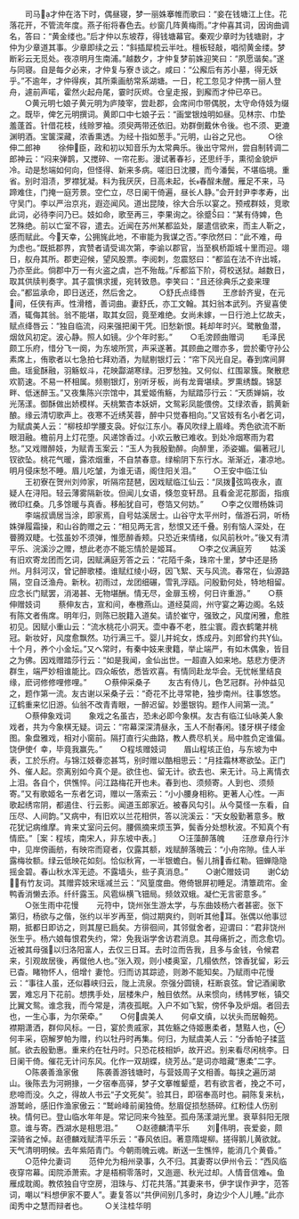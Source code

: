 <!-- { "loadSidebar": true } -->
　　司马才仲在洛下时，偶昼寝，梦一丽姝搴帷而歌曰：“妾在钱塘江上住。花落花开，不管流年度。燕子衔将春色去。纱窗几阵黄梅雨。”才仲喜其词，因询曲调名，答曰：“黄金缕也。”后才仲以东坡荐，得钱塘幕官。秦观少章时为钱塘尉，才仲为少章道其事。少章即续之云：“斜插犀梳云半吐。檀板轻敲，唱彻黄金缕。梦断彩云无觅处。夜凉明月生南浦。”越数夕，才仲复梦前姝迎笑曰：“夙愿谐矣。”遂与同寝。自是每夕必来，才仲复与寮き谈之。咸曰：“公廨后有苏小墓，得无妖乎。”不逾年，才仲得疾，其所乘画舫常系湖塘。一日，柁工忽见才仲携一丽人登舟，遽前声喏，霍然火起舟尾，霎时灰烬。仓皇走报，到廨而才仲已卒已。
　　○黄元明七娘子黄元明为庐陵宰，尝赴郡，会席间巾带偶脱，太守命侍妓为缀之。既毕，俾乞元明撰词。黄即口中七娘子云：“画堂银烛明如昼。见林宗、巾垫羞蓬首。针借花枝，线赊罗袖。须臾两带还依旧。劝群倒戴休令後。也不须、更漉渊明酒。宝箧深藏，浓香熏透。为经十指如葱手。”元明，山谷之兄也。
　　○徐伸二郎神
　　徐伸臣，政和初以知音乐为太常典乐。後出守常州，尝自制转调二郎神云：“闷来弹鹊，又搅碎、一帘花影。漫试著春衫，还思纤手，熏彻金貌炉冷。动是愁端如何向，但怪得、新来多病。嗟旧日沈腰，而今潘鬓，不堪临境。重省。别时泪渍，罗襟犹凝。料为我厌厌，日高未起，长春酲未醒。雁足不来，马蹄难住，门掩一庭芳景。空伫立，尽日阑干倚遍，昼长人静。”会开封尹李孝寿，出守吴门。李以严治京兆，遐迩闻风。道出昆陵，徐大合乐以宴之。预戒群妓，竞歌此词，必待李问乃已。妓如命，歌至再三，李果询之。徐蹙曰：“某有侍婢，色艺殊绝。前以亡室不容，遣去。近闻在苏州某都监处，屡遣信欲来，而主人靳之，感而赋此。今天幸，公拥旄此地，不审能为我谋之否。”李欣然曰：“此不难，毋为虑也。”既抵郡界，宾赞者请受谒次第，李谕以郡官，当至枫桥距城十里而迎。翊日，舣舟其所。郡吏迎候，望风股票。李阅刺，忽震怒曰：“都监在法不许出城，乃亦至此。倘郡中万一有火盗之虞，岂不殆哉。”斥都监下阶，荷校送狱。越数日，取其供牍判奏字。其子震惧求援，宛转致恳。李笑曰：“且还徐典乐之妾来理会。”都监承命，即日送还，然后舍之。
　　○舒氏点绛唇
　　王彦龄齐叟，在元间，任侠有声。性滑稽，善词曲。妻舒氏，亦工文翰。其妇翁本武列。齐叟喜使酒，辄侮其翁。翁不能堪，取其女回，竟至难绝。女尚未嫁，一日行池上忆故夫，赋点绛唇云：“独自临流，闷来强把阑干凭。旧愁新恨。耗却年时兴。鹭散鱼潜，烟敛风初定。波心静。照人如镜。少个年时影。”
　　○毛滂顾曲赠词
　　毛泽民颇工乐府，惜分飞一阕，为东坡所赏，声采遂著。其顾曲之赠亦多，尝於衢守孙公素席上，侑歌者以七急拍七拜劝酒，为赋剔银灯云：“帘下风光自足。春到席间屏曲。瑶瓮酥融，羽觞蚁斗，花映酃湖寒绿。汨罗愁独。又何似、红围翠簇。聚散悲欢箭速。不易一杯相属。频剔银灯，别听牙板，尚有龙膏堪续。罗熏绣馥。锦瑟畔、低迷醉玉。”又夜集陈兴宗馆中，其爱姬侑觞，为赋踏莎行云：“天质婵娟，妆光荡漾。御酥做出娇模样。夭桃繁杏本妖妍，文鸳彩凤能偎傍。艾绿浓香，鹅黄新酿。缘云清切歌声上。夜寒不近绣芙蓉，醉中只觉春相向。”又官妓有名小者乞词，为赋虞美人云：“柳枝却学腰支袅。好似江东小。春风吹绿上眉峰。秀色欲流不断眼泪融。檐前月上灯花堕。风递馀香过。小欢云散已难收。到处冷烟寒雨为君愁。”又戏赠醉妓，为赋青玉案云：“玉人为我殷勤醉。向醉里，添姿媚。偏著冠儿钗欲坠。桃花气暖，露浓烟重，不自禁春意。绿榆阴下东行水。渐渐近，凄凉地。明月侵床愁不睡。眉儿吃皱，为谁无语，阁住阳关泪。”
　　○王安中临江仙
　　王初寮在贺州刘帅家，听隔帘琵琶，因戏赋临江仙云：“凤拨弦鸣夜永，直疑人在浔阳。轻云薄雾隔新妆。但闻儿女语，倏忽变轩昂。且看金泥花那面，指痕微印红桑。几多馀暖与真香。移船犹自可，卷箔又何妨。”
　　○李之仪赠杨姝词
　　李端叔谪居当涂，即家焉，自号姑溪居士。山谷守太平州时，偕游石洞，听杨姝弹履霜操，和山谷韵赠之云：“相见两无言，愁恨又还千叠。别有恼人深处，在瞢腾双睫。七弦虽妙不须弹，惟愿醉香颊。只恐近来情绪，似风前秋叶。”後又有清平乐、浣溪沙之赠，想此老亦不能忘情於是姬耳。
　　○李之仪满庭芳
　　姑溪有旧欢寄龙团而乞词，因赋满庭芳答之云：“花陌千条，珠帘十里，梦中还是扬州。月斜河汉，曾记醉歌楼。谁赋红绫小砑，因飞絮、天与风流。春常在，仙源路隔，空自泛渔舟。新秋。初雨过，龙团细碾，雪乳浮瓯。问殷勤何处，特地相留。应念长门赋罢，消渴甚、无物堪酬。情无尽，金扉玉榜，何日许重游。”
　　○蔡伸赠妓词
　　蔡伸友古，宣和间，奉檄燕山。道经莫闾，州守宴之筹边阁。名妓有陈文者侑席。明年归，则陈已脱籍入道矣。请於崔守，强致之，风度闲雅，愈胜初见。因赋小重山云：“流水桃花小洞天。壶中春不老，胜尘寰。霞衣鹤氅并桃冠。新妆好，风度愈飘然。功行满三千。婴儿并姹女，炼成丹。刘郎曾约共仙。十个月，养个小金坛。”又ヘ常时，有秦中妓来隶籍，举止端严，有如木偶象，皆目之为佛。因戏赠踏莎行云：“如是我闻，金仙出世。一超直入如来地。慈悲方便济群生，端严妙相谁能比。四众皈依，悉皆欢喜。有情同赴龙华会。无忧帐里结良缘，麽诃修修哩修哩。”
　　○蔡伸采桑子
　　友古有侍儿，色艺冠群。孙仲益见之，题作第一流。友古谢以采桑子云：“奇花不比寻常艳，独步南州。往事悠悠。辽鹤重来忆旧游。仙翁不改青青眼，一醉迟留。妙墨银钩。题作人间第一流。”
　　○蔡伸象戏词
　　象戏之名虽古，恐未必即今象棋。友古有临江仙咏美人象戏者，共为今象棋无疑。词云：“帘幕深深清昼永，玉人不耐春闲。镂牙棋子缕金图。象盘雅戏，相对小窗前。隔打直行尖曲路，教人费尽机关。局中胜负定谁偏。饶伊使亻幸，毕竟我赢先。”
　　○程垓赠妓词
　　眉山程垓正伯，与东坡为中表，工於乐府。与锦江妓眷恋甚笃，别时赠以酷相思云：“月挂霜林寒欲坠。正门外、催人起。奈离别如今真个是。欲住也、留无计。欲去也、来无计。马上离情衣上泪。各自个，供憔悴。问江路梅花开也未。春到也、须频寄。人到也、须频寄。”又有歌姬名一东者乞词，赠以一落索云：“小小腰身相称。更著人心性。一声歌起绣帘阴，都遏住、行云影。闻道玉郎家近。被春风勾引。从今莫怪一东看，自压尽、人间韵。”又病中，有旧欢以兰花相供，答以浣溪云：“天女殷勤著意多。散花犹记病维摩。肯来丈室问云何。腰佩摘来烦玉笋，鬓香分处想秋波。不知真个有情麽。”［案：程垓，南宋人，非东坡中表。］
　　○汪藻醉落魄
　　汪彦章舟行汴中，见岸傍画舫，有映帘而窥者，仅露其额，戏赋醉落魄云：“小舟帘隙。佳人半露梅妆额。绿云低映花如刻。恰似秋宵，一半银蟾白。髻儿捎香红勒。钿蝉隐隐摇金碧。春山秋水浑无迹。不露墙头，些子真消息。”
　　○谢赠妓词
　　谢幼，有竹友词。其赠弈妓宋瑶减兰云：“风篁度曲。倦倚银屏初睡足。清簟疏帘。金鸭香消懒去添。纤纤露玉。风雹纵横飞钿局。频敛双蛾。凝伫无言密意多。”
　　○张生雨中花慢
　　元符中，饶州张生游太学，与东曲妓杨六者甚密。张下第归，杨欲与之偕，张约以半岁再至，倘过期爽约，则听其他耳。张偶以他事愆期，抵都日即访之，则其屋已扃矣。方徘徊间，其邻僦舍者，迎谓曰：“君非饶州张生乎。杨六娘每恨君失约，常冫免我诣学舍访君消息。其母痛折之，而念愈切。近被其母强以归洛阳富人，去仅三日耳。去时泣而告我，且多与金钱，令候君来，引观故居後，再僦他人也。”张入观，则小楼奥室，几榻依然，馀香犹留，彩云已杳。睹物怀人，倍增忄妻怆。归而访其踪迹，则渺不能知矣。乃赋雨中花慢云：“事往人虽，还似暮峡归云，陇上流泉。奈强分圆镜，枉断哀弦。曾记酒阑歌罢，难忘月下花前。想携手处，层楼朱户，触目依然。从来惯向，绣帏罗帐，镇交比翼文鸳。谁念我，而今常是，清夜孤眠。入户不如飞絮，傍怀争及炉烟。者回去也，一生心事，为尔荣牵。”
　　○何虞美人
　　何卓文缜，以状头而居翰苑。襟期潇洒，群仰风标。一日，宴於贵戚家，其佐觞之侍姬惠柔者，慧黠人也，何丰采，窃解罗帕为赠，约以牡丹时再集。何归，为赋虞美人云：“分香帕子揉蓝腻。欲去殷勤惠。重来约在牡丹时。只恐花枝相妒，故开迟。别来看尽闲桃李。日日阑干倚。催花无计问东风。化作一双胡蝶，绕芳丛。”是词亦暗藏“惠柔”二字。
　　○陈袭善渔家傲
　　陈袭善游钱塘时，与营妓周子文相善。每挟之遍历湖山。後陈去为河朔掾，一夕宿奉高驿，梦子文搴帷颦蹙，若有欲言者，挽之不可，悲啼而没。久之，得故人书云“子文死矣”。验其日，即宿奉高时也。嗣陈复来杭，游鹫岭，感旧作渔家傲云：“鹫岭峰前阑独倚。愁眉促损愁肠碎。红粉佳人伤别袂。情何已。登山临水年年是。常记同来今独至。孤舟荡漾湖光里。衰草斜阳无限意。谁与寄。西湖水是相思泪。”
　　○赵德麟清平乐
　　刘伟明，丧爱妾，颇深骑省之悼。赵德麟戏赋清平乐云：“春风依旧。著意隋堤柳。搓得鹅儿黄欲就。天气清明明候。去年紫陌青门。今朝雨魄云魂。断送一生憔悴，能消几个黄昏。”
　　○范仲允妻词
　　范仲允为相州录事，久不归。其妻寄以伊州令云：“西风临夜穿帘幕。闺院添萧索。才是梧桐零落时，又迤逦、秋光过却。人情音信难。鱼雁成耽阁。教侬独自守空房，泪珠与、灯花共落。”其妻来书，伊字误作尹字，范答词，嘲以“料想伊家不要人”。妻复答以“共伊间别几多时，身边少个人儿睡。”此亦闺秀中之慧而辩者也。
　　○关注桂华明
